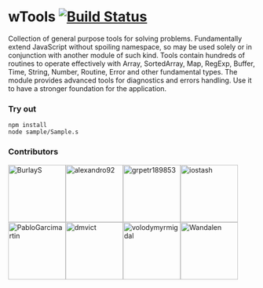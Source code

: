 
# wTools [![Build Status](https://travis-ci.org/Wandalen/wTools.svg?branch=master)](https://travis-ci.org/Wandalen/wTools)

Collection of general purpose tools for solving problems. Fundamentally extend JavaScript without spoiling namespace, so may be used solely or in conjunction with another module of such kind. Tools contain hundreds of routines to operate effectively with Array, SortedArray, Map, RegExp, Buffer, Time, String, Number, Routine, Error and other fundamental types. The module provides advanced tools for diagnostics and errors handling. Use it to have a stronger foundation for the application.


### Try out
```
npm install
node sample/Sample.s
```

### Contributors

[<img alt="BurlayS" src="https://avatars3.githubusercontent.com/u/12798899?v=4&s=117" width="117">](https://github.com/BurlayS)[<img alt="alexandro92" src="https://avatars2.githubusercontent.com/u/19572821?v=4&s=117" width="117">](https://github.com/alexandro92)[<img alt="grpetr189853" src="https://avatars3.githubusercontent.com/u/23582316?v=4&s=117" width="117">](https://github.com/grpetr189853)[<img alt="iostash" src="https://avatars2.githubusercontent.com/u/2034575?v=4&s=117" width="117">](https://github.com/iostash)[<img alt="PabloGarcimartin" src="https://avatars0.githubusercontent.com/u/39849351?v=4&s=117" width="117">](https://github.com/PabloGarcimartin)[<img alt="dmvict" src="https://avatars2.githubusercontent.com/u/47529590?v=4&s=117" width="117">](https://github.com/dmvict)[<img alt="volodymyrmigdal" src="https://avatars0.githubusercontent.com/u/11973342?v=4&s=117" width="117">](https://github.com/volodymyrmigdal)[<img alt="Wandalen" src="https://avatars1.githubusercontent.com/u/7414255?v=4&s=117" width="117">](https://github.com/Wandalen)




